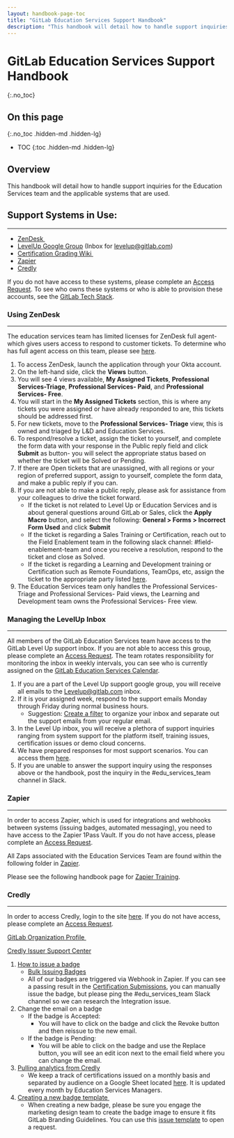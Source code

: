 ```yaml
---
layout: handbook-page-toc
title: "GitLab Education Services Support Handbook"
description: "This handbook will detail how to handle support inquiries for the Education Services team and the applicable systems that are used."
---
```

# GitLab Education Services Support Handbook
{:.no_toc}

## On this page
{:.no_toc .hidden-md .hidden-lg}

- TOC
{:toc .hidden-md .hidden-lg}


## Overview 

This handbook will detail how to handle support inquiries for the Education Services team and the applicable systems that are used.

## Support Systems in Use: 
------------------------

- [ZenDesk ](https://gitlab.zendesk.com/agent)
- [LevelUp Google Group](https://groups.google.com/a/gitlab.com/g/levelup) (Inbox for <levelup@gitlab.com>) 
- [Certification Grading Wiki ](https://gitlab.com/gitlab-com/customer-success/professional-services-group/education-services/-/wikis/home)
- [Zapier](https://zapier.com/app/zaps/folder/840205) 
- [Credly](https://www.credly.com/organizations/gitlab/badges)

If you do not have access to these systems, please complete an [Access Request](https://about.gitlab.com/handbook/business-technology/team-member-enablement/onboarding-access-requests/access-requests/). To see who owns these systems or who is able to provision these accounts, see the [GitLab Tech Stack](https://gitlab.com/gitlab-com/www-gitlab-com/-/blob/master/data/tech_stack.yml).

### Using ZenDesk 
--------------

The education services team has limited licenses for ZenDesk full agent- which gives users access to respond to customer tickets. To determine who has full agent access on this team, please see [here](https://gitlab.com/gitlab-com/customer-success/professional-services-group/education-services/-/wikis/Education-Services-Support-Delegates).

1.  To access ZenDesk, launch the application through your Okta account. 
2.  On the left-hand side, click the **Views** button.
3.  You will see 4 views available, **My Assigned Tickets**, **Professional Services-Triage**, **Professional Services- Paid**, and **Professional Services- Free**. 
4.  You will start in the **My Assigned Tickets** section, this is where any tickets you were assigned or have already responded to are, this tickets should be addressed first.
5.  For new tickets, move to the **Professional Services- Triage** view, this is owned and triaged by L&D and Education Services.
6.  To respond/resolve a ticket, assign the ticket to yourself, and complete the form data with your response in the Public reply field and click **Submit** as button- you will select the appropriate status based on whether the ticket will be Solved or Pending. 
7.  If there are Open tickets that are unassigned, with all regions or your region of preferred support, assign to yourself, complete the form data, and make a public reply if you can.
8.  If you are not able to make a public reply, please ask for assistance from your colleagues to drive the ticket forward. 
    - If the ticket is not related to Level Up or Education Services and is about general questions around GitLab or Sales, click the **Apply Macro** button, and select the following: **General > Forms > Incorrect Form Used** and click **Submit**
    - If the ticket is regarding a Sales Training or Certification, reach out to the Field Enablement team in the following slack channel: #field-enablement-team and once you receive a resolution, respond to the ticket and close as Solved. 
    - If the ticket is regarding a Learning and Development training or Certification such as Remote Foundations, TeamOps, etc, assign the ticket to the appropriate party listed [here](https://gitlab.com/gitlab-com/customer-success/professional-services-group/education-services/-/wikis/Education-Services-Support-Delegates). 
10. The Education Services team only handles the Professional Services- Triage and Professional Services- Paid views, the Learning and Development team owns the Professional Services- Free view.

### Managing the LevelUp Inbox 
---------------------------

All members of the GitLab Education Services team have access to the GitLab Level Up support inbox. If you are not able to access this group, please complete an [Access Request](https://about.gitlab.com/handbook/business-technology/team-member-enablement/onboarding-access-requests/access-requests/). The team rotates responsibility for monitoring the inbox in weekly intervals, you can see who is currently assigned on the [GitLab Education Services Calendar](https://calendar.google.com/calendar/embed?src=c_2f86c1ceb88f08d428c3406c956335383e323ef8bbd19fde5379a8ab0f48b4b1%40group.calendar.google.com&ctz=America%2FDenver).

1.  If you are a part of the Level Up support google group, you will receive all emails to the <Levelup@gitlab.com> inbox.
2.  If it is your assigned week, respond to the support emails Monday through Friday during normal business hours. 
    - Suggestion: [Create a filter](https://about.gitlab.com/handbook/tools-and-tips/#filters) to organize your inbox and separate out the support emails from your regular email.
3.  In the Level Up inbox, you will receive a plethora of support inquiries ranging from system support for the platform itself, training issues, certification issues or demo cloud concerns. 
4.  We have prepared responses for most support scenarios. You can access them [here](https://docs.google.com/document/d/1IjXvfGfQ066jWbIom-ySGZKO2tFMzENkCJn3THNCAPQ/edit?usp=sharing). 
5.  If you are unable to answer the support inquiry using the responses above or the handbook, post the inquiry in the #edu_services_team channel in Slack.

### Zapier 
-------

In order to access Zapier, which is used for integrations and webhooks between systems (issuing badges, automated messaging), you need to have access to the Zapier 1Pass Vault. If you do not have access, please complete an [Access Request](https://about.gitlab.com/handbook/business-technology/team-member-enablement/onboarding-access-requests/access-requests/).

All Zaps associated with the Education Services Team are found within the following folder in [Zapier](https://zapier.com/app/zaps/folder/840205).

Please see the following handbook page for [Zapier Training](https://handbook.gitlab.com/handbook/support/readiness/operations/docs/zapier/).

### Credly 
-------

In order to access Credly, login to the site [here](https://www.credly.com/). If you do not have access, please complete an [Access Request](https://about.gitlab.com/handbook/business-technology/team-member-enablement/onboarding-access-requests/access-requests/).

[GitLab Organization Profile ](https://www.credly.com/organizations/gitlab)

[Credly Issuer Support Center](https://credlyissuer.zendesk.com/hc/en-us)

1.  [How to issue a badge](https://credlyissuer.zendesk.com/hc/en-us/articles/360027660772-How-do-I-issue-a-badge-to-a-single-earner-)
    - [Bulk Issuing Badges](https://credlyissuer.zendesk.com/hc/en-us/articles/360027660752-How-do-I-issue-badges-in-bulk-to-multiple-earners-)
    - All of our badges are triggered via Webhook in Zapier. If you can see a passing result in the [Certification Submissions](https://gitlab.com/gitlab-com/customer-success/professional-services-group/education-services/-/wikis/Certifications-form-submission-and-responses-link-centralisation), you can manually issue the badge, but please ping the #edu_services_team Slack channel so we can research the Integration issue.
1.  Change the email on a badge 
    - If the badge is Accepted: 
        - You will have to click on the badge and click the Revoke button and then reissue to the new email. 
    - If the badge is Pending: 
        - You will be able to click on the badge and use the Replace button, you will see an edit icon next to the email field where you can change the email.
1.  [Pulling analytics from Credly](https://credlyissuer.zendesk.com/hc/en-us/articles/360027938091-What-analytics-can-I-view-as-an-administrator-for-my-organization-) 
    - We keep a track of certifications issued on a monthly basis and separated by audience on a Google Sheet located [here](https://docs.google.com/spreadsheets/d/1g1lhtYXXWS2P-Djfru03aRdbOF4a13La-WYQPjwVLks/edit?usp=sharing). It is updated every month by Education Services Managers. 
1.  [Creating a new badge template ](https://credlyissuer.zendesk.com/hc/en-us/articles/360028654791-How-do-I-create-a-badge-template-)
    - When creating a new badge, please be sure you engage the marketing design team to create the badge image to ensure it fits GitLab Branding Guidelines. You can use this [issue template](https://gitlab.com/gitlab-com/marketing/corporate_marketing/corporate-marketing/-/issues/new?issuable_template=request-design-general&_gl=1*1k86ng8*_ga*Njk5OTc1OTcxLjE2NTg3ODM3ODE.*_ga_ENFH3X7M5Y*MTY3MzI5NTQwNi4xMzMuMS4xNjczMjk1NDEwLjAuMC4w) to open a request.
